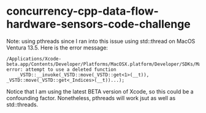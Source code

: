 # concurrency-cpp-data-flow-hardware-sensors-code-challenge

Note: using pthreads since I ran into this issue using std::thread on MacOS Ventura 13.5. Here is the error message: 
```
/Applications/Xcode-beta.app/Contents/Developer/Platforms/MacOSX.platform/Developer/SDKs/MacOSX.sdk/usr/include/c++/v1/thread:288:5: error: attempt to use a deleted function
    _VSTD::__invoke(_VSTD::move(_VSTD::get<1>(__t)), _VSTD::move(_VSTD::get<_Indices>(__t))...);
```
Notice that I am using the latest BETA version of Xcode, so this could be a confounding factor. Nonetheless, pthreads will work jsut as well as std::threads. 


